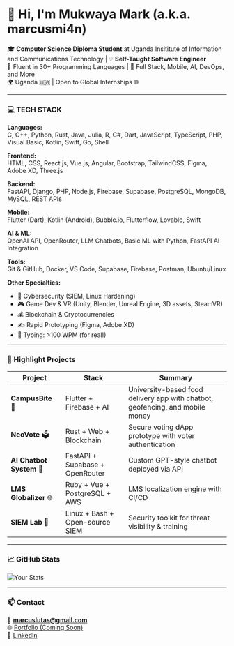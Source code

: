 # 👋 Hi, I'm Mukwaya Mark (a.k.a. marcusmi4n)

🎓 **Computer Science Diploma Student** at Uganda Insititute of Information and Communications Technology | 💡 **Self-Taught Software Engineer**  
🧠 Fluent in 30+ Programming Languages | 🔧 Full Stack, Mobile, AI, DevOps, and More  
🌍 Uganda 🇺🇬 | Open to Global Internships 🌐

---

### 💻 TECH STACK

**Languages:**  
C, C++, Python, Rust, Java, Julia, R, C#, Dart, JavaScript, TypeScript, PHP, Visual Basic, Kotlin, Swift, Go, Shell

**Frontend:**  
HTML, CSS, React.js, Vue.js, Angular, Bootstrap, TailwindCSS, Figma, Adobe XD, Three.js

**Backend:**  
FastAPI, Django, PHP, Node.js, Firebase, Supabase, PostgreSQL, MongoDB, MySQL, REST APIs

**Mobile:**  
Flutter (Dart), Kotlin (Android), Bubble.io, Flutterflow, Lovable, Swift

**AI & ML:**  
OpenAI API, OpenRouter, LLM Chatbots, Basic ML with Python, FastAPI AI Integration

**Tools:**  
Git & GitHub, Docker, VS Code, Supabase, Firebase, Postman, Ubuntu/Linux

**Other Specialties:**  
- 🔐 Cybersecurity (SIEM, Linux Hardening)  
- 🎮 Game Dev & VR (Unity, Blender, Unreal Engine, 3D assets, SteamVR)  
- 💰 Blockchain & Cryptocurrencies  
- ✍️ Rapid Prototyping (Figma, Adobe XD)  
- 🚀 Typing: >100 WPM (for real!)

---

### 📌 Highlight Projects
| Project | Stack | Summary |
|--------|-------|---------|
| **CampusBite** 🍔 | Flutter + Firebase + AI | University-based food delivery app with chatbot, geofencing, and mobile money |
| **NeoVote** 🗳️ | Rust + Web + Blockchain | Secure voting dApp prototype with voter authentication |
| **AI Chatbot System** 🤖 | FastAPI + Supabase + OpenRouter | Custom GPT-style chatbot deployed via API |
| **LMS Globalizer** 🌐 | Ruby + Vue + PostgreSQL + AWS | LMS localization engine with CI/CD |
| **SIEM Lab** 🔐 | Linux + Bash + Open-source SIEM | Security toolkit for threat visibility & training |

---

### 📈 GitHub Stats

![Your Stats](https://github-readme-stats.vercel.app/api?username=marcusmi4n&show_icons=true&theme=tokyonight)

---

### 📫 Contact
📧 **marcuslutas@gmail.com**      
🌐 [Portfolio (Coming Soon)](https://github.com/marcusmi4n)  
🔗 [LinkedIn](https://linkedin.com/in/mukwayamark)  
